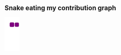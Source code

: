 ## Snake eating my contribution graph
![snake gif](https://github.com/Sanketarali/Sanketarali/blob/output/github-contribution-grid-snake.gif)
